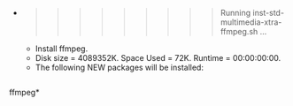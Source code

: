 * >>>>>>>>> Running inst-std-multimedia-xtra-ffmpeg.sh ...
  * Install ffmpeg.
  * Disk size = 4089352K. Space Used = 72K. Runtime = 00:00:00:00.
  * The following NEW packages will be installed:
  ```bash
ffmpeg*
  ```
